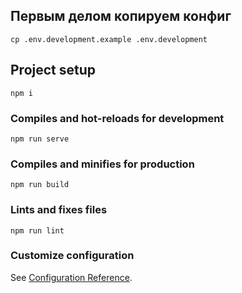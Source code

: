 ## Первым делом копируем конфиг

```
cp .env.development.example .env.development
```

## Project setup
```
npm i
```

### Compiles and hot-reloads for development
```
npm run serve
```

### Compiles and minifies for production
```
npm run build
```

### Lints and fixes files
```
npm run lint
```

### Customize configuration
See [Configuration Reference](https://cli.vuejs.org/config/).
